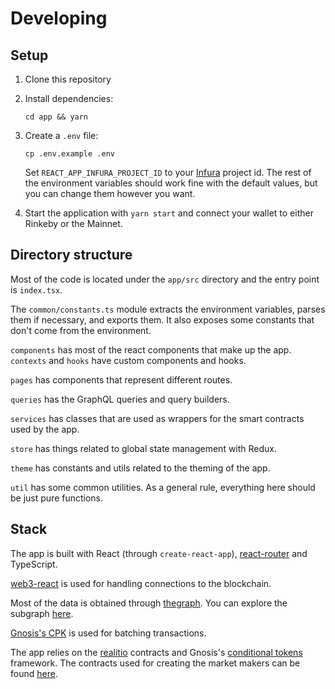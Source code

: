 # Developing

## Setup

1. Clone this repository
2. Install dependencies:

    ```
    cd app && yarn
    ```

3. Create a `.env` file:

    ```
    cp .env.example .env
    ```

    Set `REACT_APP_INFURA_PROJECT_ID` to your [Infura](https://infura.io/) project id.
    The rest of the environment variables should work fine with the default values, but you can change them however you
    want.

4. Start the application with `yarn start` and connect your wallet to either Rinkeby or the Mainnet.

## Directory structure

Most of the code is located under the `app/src` directory and the entry point is `index.tsx`.

The `common/constants.ts` module extracts the environment variables, parses them if necessary, and exports them.  It
also exposes some constants that don't come from the environment.

`components` has most of the react components that make up the app. `contexts` and `hooks` have custom components and hooks.

`pages` has components that represent different routes.

`queries` has the GraphQL queries and query builders.

`services` has classes that are used as wrappers for the smart contracts used by the app.

`store` has things related to global state management with Redux.

`theme` has constants and utils related to the theming of the app.

`util` has some common utilities. As a general rule, everything here should be just pure functions.

## Stack

The app is built with React (through `create-react-app`), [react-router](https://reacttraining.com/react-router/) and TypeScript.

[web3-react](https://github.com/NoahZinsmeister/web3-react) is used for handling connections to the blockchain.

Most of the data is obtained through [thegraph](https://thegraph.com). You can explore the subgraph
[here](https://thegraph.com/explorer/subgraph/gnosis/omen).

[Gnosis's CPK](https://github.com/gnosis/contract-proxy-kit) is used for batching transactions.

The app relies on the [realitio](https://realit.io/) contracts and Gnosis's [conditional
tokens](https://docs.gnosis.io/conditionaltokens/) framework. The contracts used for creating the market makers can be
found [here](https://github.com/gnosis/conditional-tokens-market-makers).
